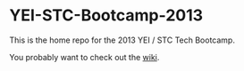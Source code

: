 YEI-STC-Bootcamp-2013
=====================

This is the home repo for the 2013 YEI / STC Tech Bootcamp.

You probably want to check out the [wiki](http://github.com/yale-stc-developer-curriculum/YEI-STC-Bootcamp-2013/wiki).
